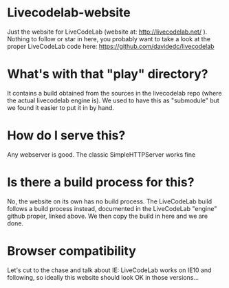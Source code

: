 Livecodelab-website
===================

Just the website for LiveCodeLab (website at: http://livecodelab.net/ ). Nothing to follow or star in here, you probably want to take a look at the proper LiveCodeLab code here: https://github.com/davidedc/livecodelab

What's with that "play" directory?
==================================

It contains a build obtained from the sources in the livecodelab repo (where the actual livecodelab engine is). We used to have this as "submodule" but we found it easier to put it in by hand.

How do I serve this?
====================

Any webserver is good. The classic SimpleHTTPServer works fine

Is there a build process for this?
====================

No, the website on its own has no build process. The LiveCodeLab build follows a build process instead, documented in the LiveCodeLab "engine" github proper, linked above. We then copy the build in here and we are done.

Browser compatibility
====================
Let's cut to the chase and talk about IE: LiveCodeLab works on IE10 and following, so ideally this website should look OK in those versions...
